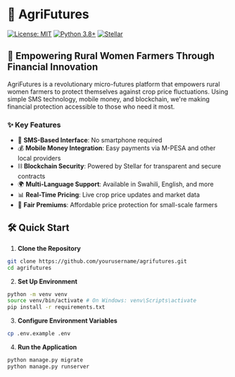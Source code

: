 # 🌾 AgriFutures

[![License: MIT](https://img.shields.io/badge/License-MIT-yellow.svg)](https://opensource.org/licenses/MIT)
[![Python 3.8+](https://img.shields.io/badge/python-3.8+-blue.svg)](https://www.python.org/downloads/)
[![Stellar](https://img.shields.io/badge/Stellar-Blockchain-blue)](https://www.stellar.org/)

## 🚀 Empowering Rural Women Farmers Through Financial Innovation

AgriFutures is a revolutionary micro-futures platform that empowers rural women farmers to protect themselves against crop price fluctuations. Using simple SMS technology, mobile money, and blockchain, we're making financial protection accessible to those who need it most.

### ✨ Key Features

- 📱 **SMS-Based Interface**: No smartphone required
- 💰 **Mobile Money Integration**: Easy payments via M-PESA and other local providers
- ⛓️ **Blockchain Security**: Powered by Stellar for transparent and secure contracts
- 🌍 **Multi-Language Support**: Available in Swahili, English, and more
- 📊 **Real-Time Pricing**: Live crop price updates and market data
- 🤝 **Fair Premiums**: Affordable price protection for small-scale farmers

## 🛠️ Quick Start

1. **Clone the Repository**

```bash
git clone https://github.com/yourusername/agrifutures.git
cd agrifutures
```

2. **Set Up Environment**

```bash
python -m venv venv
source venv/bin/activate # On Windows: venv\Scripts\activate
pip install -r requirements.txt
```

3. **Configure Environment Variables**

```bash
cp .env.example .env
```

4. **Run the Application**

```bash
python manage.py migrate
python manage.py runserver
```
